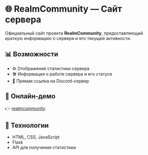 # 🌐 RealmCommunity — Сайт сервера

Официальный сайт проекта **RealmCommunity**, предоставляющий краткую информацию о сервере и его текущей активности.

## 📊 Возможности

- ⚙️ Отображение статистики сервера
- 🛠️ Информация о работе сервера и его статусе
- 💬 Прямая ссылка на Discord-сервер

## 🔗 Онлайн-демо

👉 [realmcommunity]([https://realmcommunity.example](https://coin27.pythonanywhere.com/))

## 🧩 Технологии

- HTML, CSS, JavaScript
- Flask
- API для получения статистики
